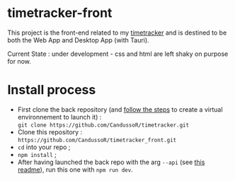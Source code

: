 # timetracker-front

This project is the front-end related to my [timetracker](https://github.com/CandussoR/timetracker) and is destined to be both the Web App and Desktop App (with Tauri).

Current State : under development - css and html are left shaky on purpose for now.

# Install process
* First clone the back repository (and [follow the steps](https://github.com/CandussoR/timetracker/blob/master/README.md) to create a virtual environnement to launch it) :  
  `git clone https://github.com/CandussoR/timetracker.git`  
* Clone this repository :  
  `https://github.com/CandussoR/timetracker_front.git`  
* `cd` into your repo ;  
* `npm install` ;
* After having launched the back repo with the arg `--api` (see [this readme](https://github.com/CandussoR/timetracker/blob/master/README.md)), run this one with `npm run dev`.
